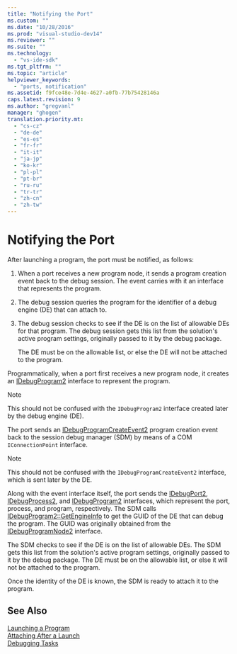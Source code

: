 ```yaml
---
title: "Notifying the Port"
ms.custom: ""
ms.date: "10/28/2016"
ms.prod: "visual-studio-dev14"
ms.reviewer: ""
ms.suite: ""
ms.technology: 
  - "vs-ide-sdk"
ms.tgt_pltfrm: ""
ms.topic: "article"
helpviewer_keywords: 
  - "ports, notification"
ms.assetid: f9fce48e-7d4e-4627-a0fb-77b75428146a
caps.latest.revision: 9
ms.author: "gregvanl"
manager: "ghogen"
translation.priority.mt: 
  - "cs-cz"
  - "de-de"
  - "es-es"
  - "fr-fr"
  - "it-it"
  - "ja-jp"
  - "ko-kr"
  - "pl-pl"
  - "pt-br"
  - "ru-ru"
  - "tr-tr"
  - "zh-cn"
  - "zh-tw"
---
```

# Notifying the Port
After launching a program, the port must be notified, as follows:  
  
1.  When a port receives a new program node, it sends a program creation event back to the debug session. The event carries with it an interface that represents the program.  
  
2.  The debug session queries the program for the identifier of a debug engine (DE) that can attach to.  
  
3.  The debug session checks to see if the DE is on the list of allowable DEs for that program. The debug session gets this list from the solution's active program settings, originally passed to it by the debug package.  
  
     The DE must be on the allowable list, or else the DE will not be attached to the program.  
  
 Programmatically, when a port first receives a new program node, it creates an [IDebugProgram2](../../extensibility/debugger/reference/idebugprogram2.md) interface to represent the program.  
  
> [!NOTE]
>  This should not be confused with the `IDebugProgram2` interface created later by the debug engine (DE).  
  
 The port sends an [IDebugProgramCreateEvent2](../../extensibility/debugger/reference/idebugprogramcreateevent2.md) program creation event back to the session debug manager (SDM) by means of a COM `IConnectionPoint` interface.  
  
> [!NOTE]
>  This should not be confused with the `IDebugProgramCreateEvent2` interface, which is sent later by the DE.  
  
 Along with the event interface itself, the port sends the [IDebugPort2](../../extensibility/debugger/reference/idebugport2.md), [IDebugProcess2](../../extensibility/debugger/reference/idebugprocess2.md), and [IDebugProgram2](../../extensibility/debugger/reference/idebugprogram2.md) interfaces, which represent the port, process, and program, respectively. The SDM calls [IDebugProgram2::GetEngineInfo](../../extensibility/debugger/reference/idebugprogram2-getengineinfo.md) to get the GUID of the DE that can debug the program. The GUID was originally obtained from the [IDebugProgramNode2](../../extensibility/debugger/reference/idebugprogramnode2.md) interface.  
  
 The SDM checks to see if the DE is on the list of allowable DEs. The SDM gets this list from the solution's active program settings, originally passed to it by the debug package. The DE must be on the allowable list, or else it will not be attached to the program.  
  
 Once the identity of the DE is known, the SDM is ready to attach it to the program.  
  
## See Also  
 [Launching a Program](../../extensibility/debugger/launching-a-program.md)   
 [Attaching After a Launch](../../extensibility/debugger/attaching-after-a-launch.md)   
 [Debugging Tasks](../../extensibility/debugger/debugging-tasks.md)